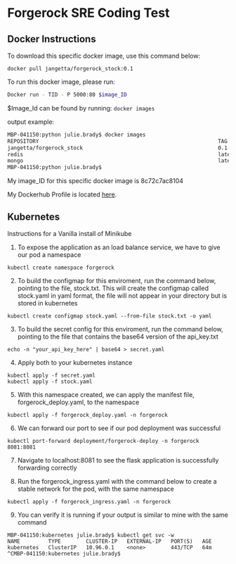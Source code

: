 # Forgerock SRE Coding Test

## Docker Instructions
To download this specific docker image, use this command below: 
```docker
docker pull jangetta/forgerock_stock:0.1
```

To run this docker image, please run: 
```bash
Docker run - TID - P 5000:80 $image_ID
```

$Image_Id can be found by running:
```docker images```

output example:
```bash
MBP-041150:python julie.brady$ docker images
REPOSITORY                                                         TAG            IMAGE ID       CREATED          SIZE
jangetta/forgerock_stock                                           0.1            8c72c7ac8104   13 minutes ago   1.07GB
redis                                                              latest         987b78fc9e38   11 months ago    104MB
mongo                                                              latest         3f3daf863757   12 months ago    388MB
MBP-041150:python julie.brady$ 
```

My image_ID for this specific docker image is 8c72c7ac8104

My Dockerhub Profile is located [here](https://hub.docker.com/u/jangetta). 

## Kubernetes
Instructions for a Vanilla install of Minikube
1. To expose the application as an load balance service, we have to give our pod a namespace
```kubernetes
kubectl create namespace forgerock
```

2. To build the configmap for this enviroment, run the command below, pointing to the file, stock.txt. This will create the configmap called stock.yaml in yaml format, the file will not appear in your directory but is stored in kubernetes
```
kubectl create configmap stock.yaml --from-file stock.txt -o yaml
```

3. To build the secret config for this enviroment, run the command below, pointing to the file that contains the base64 version of the api_key.txt
```
echo -n "your_api_key_here" | base64 > secret.yaml
```

4. Apply both to your kubernetes instance
```
kubectl apply -f secret.yaml
kubectl apply -f stock.yaml
```

5. With this namespace created, we can apply the manifest file, forgerock_deploy.yaml, to the namespace
```Kube
kubectl apply -f forgerock_deploy.yaml -n forgerock
```

6. We can forward our port to see if our pod deployment was successful
```
kubectl port-forward deployment/forgerock-deploy -n forgerock 8081:8081
```

7. Navigate to localhost:8081 to see the flask application is successfully forwarding correctly

8. Run the forgerock_ingress.yaml with the command below to create a stable network for the pod, with the same namespace
```
kubectl apply -f forgerock_ingress.yaml -n forgerock
```

9. You can verify it is running if your output is similar to mine with the same command
```
MBP-041150:kubernetes julie.brady$ kubectl get svc -w
NAME         TYPE        CLUSTER-IP   EXTERNAL-IP   PORT(S)   AGE
kubernetes   ClusterIP   10.96.0.1    <none>        443/TCP   64m
^CMBP-041150:kubernetes julie.brady$ 
```

